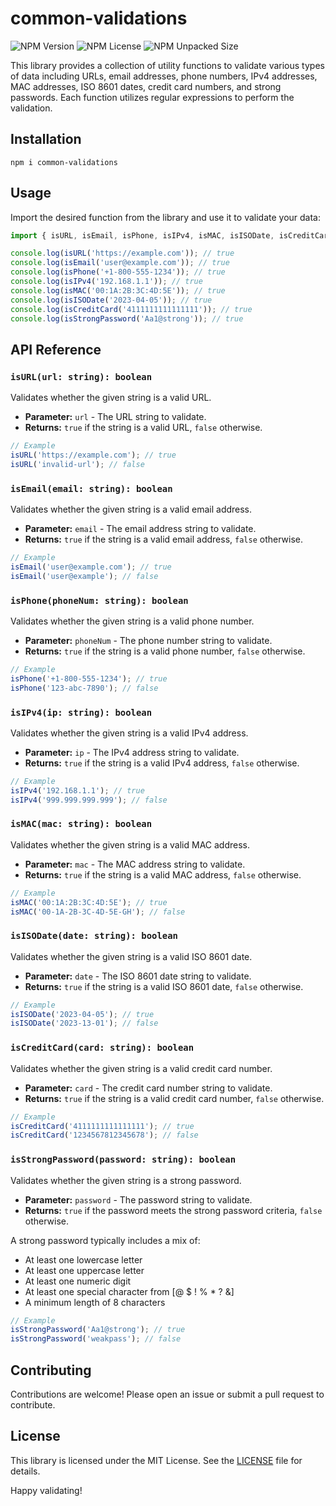 # common-validations

![NPM Version](https://img.shields.io/npm/v/common-validations)
![NPM License](https://img.shields.io/npm/l/common-validations)
![NPM Unpacked Size](https://img.shields.io/npm/unpacked-size/common-validations)


This library provides a collection of utility functions to validate various types of data including URLs, email addresses, phone numbers, IPv4 addresses, MAC addresses, ISO 8601 dates, credit card numbers, and strong passwords. Each function utilizes regular expressions to perform the validation.

## Installation

```
npm i common-validations
```

## Usage

Import the desired function from the library and use it to validate your data:

```javascript
import { isURL, isEmail, isPhone, isIPv4, isMAC, isISODate, isCreditCard, isStrongPassword } from 'common-validations';

console.log(isURL('https://example.com')); // true
console.log(isEmail('user@example.com')); // true
console.log(isPhone('+1-800-555-1234')); // true
console.log(isIPv4('192.168.1.1')); // true
console.log(isMAC('00:1A:2B:3C:4D:5E')); // true
console.log(isISODate('2023-04-05')); // true
console.log(isCreditCard('4111111111111111')); // true
console.log(isStrongPassword('Aa1@strong')); // true
```

## API Reference

### `isURL(url: string): boolean`

Validates whether the given string is a valid URL.

*   **Parameter:** `url` - The URL string to validate.
*   **Returns:** `true` if the string is a valid URL, `false` otherwise.

```javascript
// Example
isURL('https://example.com'); // true
isURL('invalid-url'); // false
```

### `isEmail(email: string): boolean`

Validates whether the given string is a valid email address.

*   **Parameter:** `email` - The email address string to validate.
*   **Returns:** `true` if the string is a valid email address, `false` otherwise.

```javascript
// Example
isEmail('user@example.com'); // true
isEmail('user@example'); // false
```

### `isPhone(phoneNum: string): boolean`

Validates whether the given string is a valid phone number.

*   **Parameter:** `phoneNum` - The phone number string to validate.
*   **Returns:** `true` if the string is a valid phone number, `false` otherwise.

```javascript
// Example
isPhone('+1-800-555-1234'); // true
isPhone('123-abc-7890'); // false
```

### `isIPv4(ip: string): boolean`

Validates whether the given string is a valid IPv4 address.

*   **Parameter:** `ip` - The IPv4 address string to validate.
*   **Returns:** `true` if the string is a valid IPv4 address, `false` otherwise.

```javascript
// Example
isIPv4('192.168.1.1'); // true
isIPv4('999.999.999.999'); // false
```

### `isMAC(mac: string): boolean`

Validates whether the given string is a valid MAC address.

*   **Parameter:** `mac` - The MAC address string to validate.
*   **Returns:** `true` if the string is a valid MAC address, `false` otherwise.

```javascript
// Example
isMAC('00:1A:2B:3C:4D:5E'); // true
isMAC('00-1A-2B-3C-4D-5E-GH'); // false
```

### `isISODate(date: string): boolean`

Validates whether the given string is a valid ISO 8601 date.

*   **Parameter:** `date` - The ISO 8601 date string to validate.
*   **Returns:** `true` if the string is a valid ISO 8601 date, `false` otherwise.

```javascript
// Example
isISODate('2023-04-05'); // true
isISODate('2023-13-01'); // false
```

### `isCreditCard(card: string): boolean`

Validates whether the given string is a valid credit card number.

*   **Parameter:** `card` - The credit card number string to validate.
*   **Returns:** `true` if the string is a valid credit card number, `false` otherwise.

```javascript
// Example
isCreditCard('4111111111111111'); // true
isCreditCard('1234567812345678'); // false
```

### `isStrongPassword(password: string): boolean`

Validates whether the given string is a strong password.

*   **Parameter:** `password` - The password string to validate.
*   **Returns:** `true` if the password meets the strong password criteria, `false` otherwise.

A strong password typically includes a mix of:

*   At least one lowercase letter
*   At least one uppercase letter
*   At least one numeric digit
*   At least one special character from \[@ $ ! % \* ? &\]
*   A minimum length of 8 characters

```javascript
// Example
isStrongPassword('Aa1@strong'); // true
isStrongPassword('weakpass'); // false
```

## Contributing

Contributions are welcome! Please open an issue or submit a pull request to contribute.

## License

This library is licensed under the MIT License. See the [LICENSE](LICENSE) file for details.

Happy validating!